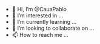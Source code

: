 - 👋 Hi, I’m @CauaPablo
- 👀 I’m interested in ...
- 🌱 I’m currently learning ...
- 💞️ I’m looking to collaborate on ...
- 📫 How to reach me ...

<!---
CauaPablo/CauaPablo is a ✨ special ✨ repository because its `README.md` (this file) appears on your GitHub profile.
You can click the Preview link to take a look at your changes.
--->
